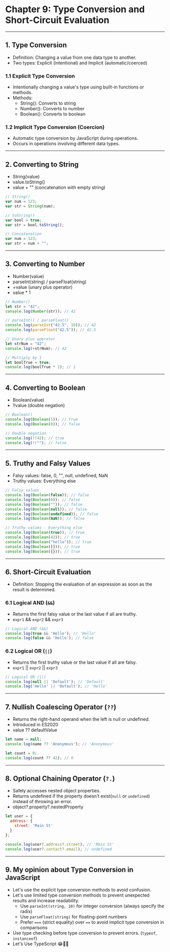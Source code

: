 # Chapter 9: Type Conversion and Short-Circuit Evaluation

---

## 1. Type Conversion

- Definition: Changing a value from one data type to another.
- Two types: Explicit (intentional) and Implicit (automatic/coerced)

### 1.1 Explicit Type Conversion

- Intentionally changing a value's type using built-in functions or methods.
- Methods:
  - String(): Converts to string
  - Number(): Converts to number
  - Boolean(): Converts to boolean

### 1.2 Implicit Type Conversion (Coercion)

- Automatic type conversion by JavaScript during operations.
- Occurs in operations involving different data types.

---

## 2. Converting to String

- String(value)
- value.toString()
- value + "" (concatenation with empty string)

```JavaScript
// String()
var num = 123;
var str = String(num);

// toString()
var bool = true;
var str = bool.toString();

// Concatenation
var num = 123;
var str = num + "";
```

---

## 3. Converting to Number

- Number(value)
- parseInt(string) / parseFloat(string)
- +value (unary plus operator)
- value * 1

```JavaScript
// Number()
let str = "42";
console.log(Number(str)); // 42

// parseInt() / parseFloat()
console.log(parseInt("42.5", 10)); // 42
console.log(parseFloat("42.5")); // 42.5

// Unary plus operator
let strNum = "42";
console.log(+strNum); // 42

// Multiply by 1
let boolTrue = true;
console.log(boolTrue * 1); // 1
```

---

## 4. Converting to Boolean

- Boolean(value)
- !!value (double negation)

```JavaScript
// Boolean()
console.log(Boolean(1)); // true
console.log(Boolean(0)); // false

// Double negation
console.log(!!42); // true
console.log(!!""); // false
```

---

## 5. Truthy and Falsy Values

- Falsy values: false, 0, "", null, undefined, NaN
- Truthy values: Everything else

```JavaScript
// Falsy values
console.log(Boolean(false)); // false
console.log(Boolean(0)); // false
console.log(Boolean("")); // false
console.log(Boolean(null)); // false
console.log(Boolean(undefined)); // false
console.log(Boolean(NaN)); // false

// Truthy values - Everything else
console.log(Boolean(true)); // true
console.log(Boolean(42)); // true
console.log(Boolean("hello")); // true
console.log(Boolean([])); // true
console.log(Boolean({})); // true
```

---

## 6. Short-Circuit Evaluation

- Definition: Stopping the evaluation of an expression as soon as the result is determined.

### 6.1 Logical AND (`&&`)

- Returns the first falsy value or the last value if all are truthy.
- `expr1` && `expr2` && `expr3`

```JavaScript
// Logical AND (&&)
console.log(true && 'Hello'); // 'Hello'
console.log(false && 'Hello'); // false
```

### 6.2 Logical OR (`||`)

- Returns the first truthy value or the last value if all are falsy.
- `expr1` || `expr2` || `expr3`

```JavaScript
// Logical OR (||)
console.log(null || 'Default'); // 'Default'
console.log('Hello' || 'Default'); // 'Hello'
```

---

## 7. Nullish Coalescing Operator (`??`)

- Returns the right-hand operand when the left is null or undefined.
- Introduced in ES2020
- value ?? defaultValue

```JavaScript
let name = null;
console.log(name ?? 'Anonymous'); // 'Anonymous'

let count = 0;
console.log(count ?? 42); // 0
```

---

## 8. Optional Chaining Operator (`?.`)

- Safely accesses nested object properties.
- Returns undefined if the property doesn't exist(`null` or `undefined`) instead of throwing an error.
- object?.property?.nestedProperty

```JavaScript
let user = {
  address: {
    street: 'Main St'
  }
};

console.log(user?.address?.street); // 'Main St'
console.log(user?.contact?.email); // undefined
```

---

## 9. My opinion about Type Conversion in JavaScript

- Let's use the explicit type conversion methods to avoid confusion.
- Let's use limited type conversion methods to prevent unexpected results and increase readability.
  - Use `parseInt(string, 10)` for integer conversion (always specify the radix)
  - Use `parseFloat(string)` for floating-point numbers
  - Prefer `===` (strict equality) over `==` to avoid implicit type conversion in comparisons
- Use type checking before type conversion to prevent errors. (`typeof`, `instanceof`)
- Let's Use TypeScript 😂🤦‍♂️
